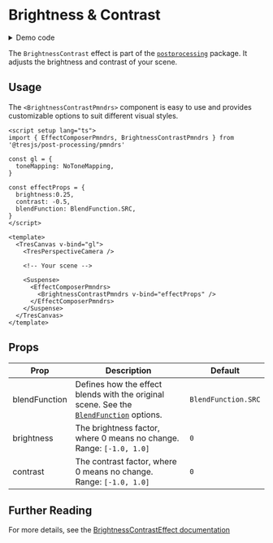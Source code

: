 # Brightness & Contrast

<DocsDemoGUI>
  <BrightnessContrastDemo />
</DocsDemoGUI>

<details>
  <summary>Demo code</summary>

  <<< @/.vitepress/theme/components/pmdrs/BrightnessContrastDemo.vue{0}
</details>

The `BrightnessContrast` effect is part of the [`postprocessing`](https://pmndrs.github.io/postprocessing/public/docs/class/src/effects/BrightnessContrastEffect.js~BrightnessContrastEffect.html) package.
It adjusts the brightness and contrast of your scene.

## Usage

The `<BrightnessContrastPmndrs>` component is easy to use and provides customizable options to suit different visual styles.

```vue{2,8-12,21-25}
<script setup lang="ts">
import { EffectComposerPmndrs, BrightnessContrastPmndrs } from '@tresjs/post-processing/pmndrs'

const gl = {
  toneMapping: NoToneMapping,
}

const effectProps = {
  brightness:0.25,
  contrast: -0.5,
  blendFunction: BlendFunction.SRC,
}
</script>

<template>
  <TresCanvas v-bind="gl">
    <TresPerspectiveCamera />

    <!-- Your scene -->

    <Suspense>
      <EffectComposerPmndrs>
        <BrightnessContrastPmndrs v-bind="effectProps" />
      </EffectComposerPmndrs>
    </Suspense>
  </TresCanvas>
</template>
```

## Props

| Prop          | Description                                                   | Default                     |
| ------------- | ------------------------------------------------------------- | --------------------------- |
| blendFunction | Defines how the effect blends with the original scene. See the [`BlendFunction`](https://pmndrs.github.io/postprocessing/public/docs/variable/index.html#static-variable-BlendFunction) options.       | `BlendFunction.SRC`      |
| brightness    | The brightness factor, where 0 means no change.  <br> Range: `[-1.0, 1.0]`                 | `0`                         |
| contrast      | The contrast factor, where 0 means no change. <br> Range: `[-1.0, 1.0]`                   | `0`                         |

## Further Reading
For more details, see the [BrightnessContrastEffect documentation](https://pmndrs.github.io/postprocessing/public/docs/class/src/effects/BrightnessContrastEffect.js~BrightnessContrastEffect.html)

